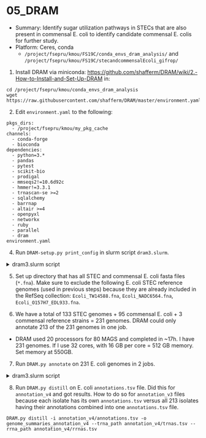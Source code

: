 # 05_DRAM
* Summary: Identify sugar utilization pathways in STECs that are also present in commensal E. coli to identify candidate commensal E. colis for further study.
* Platform: Ceres, conda
  * `/project/fsepru/kmou/FS19C/conda_envs_dram_analysis/` and `/project/fsepru/kmou/FS19C/stecandcommensalEcoli_gifrop/`

1. Install DRAM via miniconda: https://github.com/shafferm/DRAM/wiki/2.-How-to-Install-and-Set-Up-DRAM in:
```
cd /project/fsepru/kmou/conda_envs_dram_analysis
wget https://raw.githubusercontent.com/shafferm/DRAM/master/environment.yaml
```

2. Edit `environment.yaml` to the following:
```
pkgs_dirs:
  - /project/fsepru/kmou/my_pkg_cache
channels:
  - conda-forge
  - bioconda
dependencies:
  - python=3.*
  - pandas
  - pytest
  - scikit-bio
  - prodigal
  - mmseqs2!=10.6d92c
  - hmmer!=3.3.1
  - trnascan-se >=2
  - sqlalchemy
  - barrnap
  - altair >=4
  - openpyxl
  - networkx
  - ruby
  - parallel
  - dram
environment.yaml
```

4. Run `DRAM-setup.py print_config` in slurm script `dram3.slurm`.

<details><summary>dram3.slurm script</summary>

```
#!/bin/bash
#SBATCH --job-name=dram3                            # name of the job submitted
#SBATCH -p mem                                    # name of the queue you are submitting to
#SBATCH -N 1
#SBATCH -n 1
#SBATCH --ntasks-per-core=16
#SBATCH --mem=550gb
#SBATCH -t 96:00:00                                      # time allocated for this job hours:mins:seconds
#SBATCH -o "stdout.%j.%N.%x"                               # standard out %j adds job number to outputfile name and %N adds the node name
#SBATCH -e "stderr.%j.%N.%x"                               # optional but it prints our standard error
#SBATCH --account fsepru
#SBATCH --mail-type=ALL
#SBATCH --mail-user=kathy.mou@usda.gov
#Enter commands here:
set -e
set -u
set +eu
module load miniconda
source activate /project/fsepru/kmou/conda_envs_dram_analysis/DRAM
DRAM-setup.py prepare_databases --output_dir DRAM_data3 --threads 16
```
</details>

5. Set up directory that has all STEC and commensal E. coli fasta files (`*.fna`). Make sure to exclude the following E. coli STEC reference genomes (used in previous steps) because they are already included in the RefSeq collection: `Ecoli_TW14588.fna`, `Ecoli_NADC6564.fna`, `Ecoli_O157H7_EDL933.fna`.

6. We have a total of 133 STEC genomes + 95 commensal E. coli + 3 commensal reference strains = 231 genomes. DRAM could only annotate 213 of the 231 genomes in one job.
  * DRAM used 20 processors for 80 MAGS and completed in ~17h. I have 231 genomes. If I use 32 cores, with 16 GB per core = 512 GB memory. Set memory at 550GB.

7. Run `DRAM.py annotate` on 231 E. coli genomes in 2 jobs.
<details><summary>dram3.slurm script</summary>

  ```
  #!/bin/bash
  #SBATCH --job-name=dram3                            # name of the job submitted
  #SBATCH -p mem                                    # name of the queue you are submitting to
  #SBATCH -N 1
  #SBATCH -n 32
  #SBATCH --mem=550gb
  #SBATCH -o "stdout.%j.%N.%x"                               # standard out %j adds job number to outputfile name and %N adds the node name
  #SBATCH -e "stderr.%j.%N.%x"                               # optional but it prints our standard error
  #SBATCH --account fsepru
  #SBATCH --mail-type=ALL
  #SBATCH --mail-user=kathy.mou@usda.gov

  #Enter commands here:
  set -e
  set -u
  set +eu

  module load miniconda
  source activate /project/fsepru/kmou/conda_envs_dram_analysis/DRAM
  DRAM.py annotate -i '/project/fsepru/kmou/FS19C/stecandcommensalEcoli_gifrop/*.fna' -o annotation_v3 --threads 32
  DRAM.py annotate -i '/project/fsepru/kmou/FS19C/stecandcommensalEcoli_gifrop/seconddramannotation/*.fna' -o annotation_v4 --threads 32
  ```
</details>

8. Run `DRAM.py distill` on E. coli `annotations.tsv` file. Did this for `annotation_v4` and got results. How to do so for `annotation_v3` files because each isolate has its own `annotations.tsv` versus all 213 isolates having their annotations combined into one `annotations.tsv` file.
  ```
  DRAM.py distill -i annotation_v4/annotations.tsv -o genome_summaries_annotation_v4 --trna_path annotation_v4/trnas.tsv --rrna_path annotation_v4/rrnas.tsv
  ```
